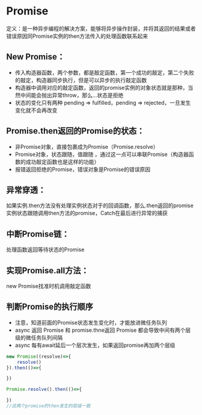 # Promise
定义：是一种异步编程的解决方案，能够将异步操作封装，并将其返回的结果或者错误原因同Promise实例的then方法传入的处理函数联系起来

## New Promise：
- 传入构造器函数，两个参数，都是敲定函数，第一个成功的敲定，第二个失败的敲定，构造器同步执行，但是可以异步的执行敲定函数
- 构造器中调用对应的敲定函数，返回的promise实例的对象状态就是那种，当然中间能会抛出异常throw，那么…状态是拒绝
- 状态的变化只有两种 pending => fulfilled，pending => rejected，一旦发生变化就不会再改变

## Promise.then返回的Promise的状态：
- 非Promise对象，直接包裹成为Promise（Promise.resolve）
- Promise对象，状态跟随，值跟随 ，通过这一点可以串联Promise（构造器函数的成功敲定函数也是这样的功能）
- 报错返回拒绝的Promise，错误对象是Promise的错误原因

## 异常穿透：
如果实例.then方法没有处理实例状态对于的回调函数，那么.then返回的promise实例状态跟随调用then方法的promise，Catch在最后进行异常的捕获

## 中断Promise链：
处理函数返回等待状态的Promise

## 实现Promise.all方法：
new Promise找准时机调用敲定函数

## 判断Promise的执行顺序
- 注意，知道前面的Promise状态发生变化时，才能放进微任务队列
- async 返回 Promise 和 promise.thne返回 Promise 都会导致中间有两个层级的微任务队列间隔
- async 每有await延后一个层次发生，如果返回promise再加两个层级
```javascript
new Promise((resolve)=>{
	resolve()
}).then(()=>{

})

Promise.resolve().then(()=>{

})
//这两个promise的then发生的层级一致
```